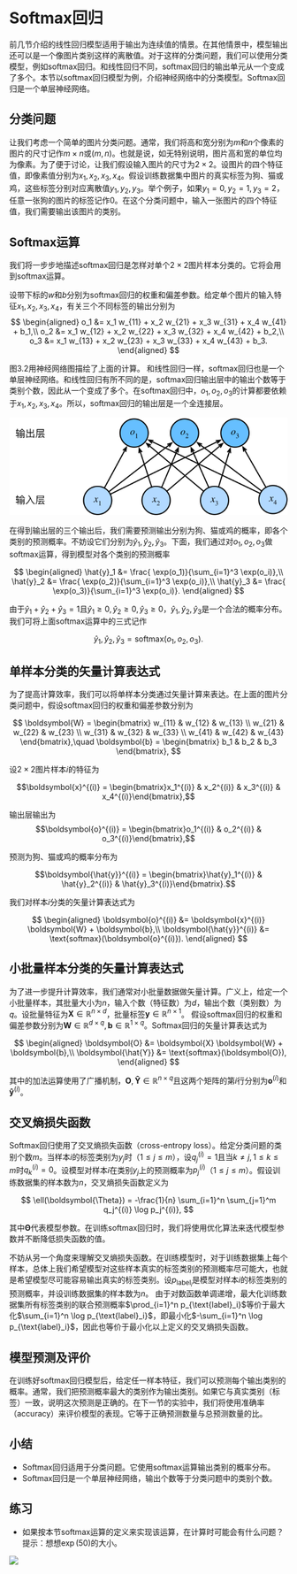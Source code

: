 # Softmax回归

前几节介绍的线性回归模型适用于输出为连续值的情景。在其他情景中，模型输出还可以是一个像图片类别这样的离散值。对于这样的分类问题，我们可以使用分类模型，例如softmax回归。和线性回归不同，softmax回归的输出单元从一个变成了多个。本节以softmax回归模型为例，介绍神经网络中的分类模型。Softmax回归是一个单层神经网络。


## 分类问题

让我们考虑一个简单的图片分类问题。通常，我们将高和宽分别为$m$和$n$个像素的图片的尺寸记作$m \times n$或$(m, n)$。也就是说，如无特别说明，图片高和宽的单位均为像素。为了便于讨论，让我们假设输入图片的尺寸为$2 \times 2$。设图片的四个特征值，即像素值分别为$x_1, x_2, x_3, x_4$。假设训练数据集中图片的真实标签为狗、猫或鸡，这些标签分别对应离散值$y_1, y_2, y_3$。举个例子，如果$y_1=0, y_2=1, y_3=2$，任意一张狗的图片的标签记作0。在这个分类问题中，输入一张图片的四个特征值，我们需要输出该图片的类别。



## Softmax运算

我们将一步步地描述softmax回归是怎样对单个$2 \times 2$图片样本分类的。它将会用到softmax运算。

设带下标的$w$和$b$分别为softmax回归的权重和偏差参数。给定单个图片的输入特征$x_1, x_2, x_3, x_4$，有关三个不同标签的输出分别为
$$
\begin{aligned}
o_1 &= x_1 w_{11} + x_2 w_{21} + x_3 w_{31} + x_4 w_{41} + b_1,\\
o_2 &= x_1 w_{12} + x_2 w_{22} + x_3 w_{32} + x_4 w_{42} + b_2,\\
o_3 &= x_1 w_{13} + x_2 w_{23} + x_3 w_{33} + x_4 w_{43} + b_3.
\end{aligned}
$$

图3.2用神经网络图描绘了上面的计算。
和线性回归一样，softmax回归也是一个单层神经网络。和线性回归有所不同的是，softmax回归输出层中的输出个数等于类别个数，因此从一个变成了多个。在softmax回归中，$o_1, o_2, o_3$的计算都要依赖于$x_1, x_2, x_3, x_4$。所以，softmax回归的输出层是一个全连接层。

![Softmax回归是一个单层神经网络。](../img/softmaxreg.svg)

在得到输出层的三个输出后，我们需要预测输出分别为狗、猫或鸡的概率，即各个类别的预测概率。不妨设它们分别为$\hat{y}_1, \hat{y}_2, \hat{y}_3$。下面，我们通过对$o_1, o_2, o_3$做softmax运算，得到模型对各个类别的预测概率

$$
\begin{aligned}
\hat{y}_1 &= \frac{ \exp(o_1)}{\sum_{i=1}^3 \exp(o_i)},\\
\hat{y}_2 &= \frac{ \exp(o_2)}{\sum_{i=1}^3 \exp(o_i)},\\
\hat{y}_3 &= \frac{ \exp(o_3)}{\sum_{i=1}^3 \exp(o_i)}.
\end{aligned}
$$

由于$\hat{y}_1 + \hat{y}_2 + \hat{y}_3 = 1$且$\hat{y}_1 \geq 0, \hat{y}_2 \geq 0, \hat{y}_3 \geq 0$，$\hat{y}_1, \hat{y}_2, \hat{y}_3$是一个合法的概率分布。我们可将上面softmax运算中的三式记作

$$\hat{y}_1, \hat{y}_2, \hat{y}_3 = \text{softmax}(o_1, o_2, o_3).$$



## 单样本分类的矢量计算表达式

为了提高计算效率，我们可以将单样本分类通过矢量计算来表达。在上面的图片分类问题中，假设softmax回归的权重和偏差参数分别为

$$
\boldsymbol{W} = 
\begin{bmatrix}
    w_{11} & w_{12} & w_{13} \\
    w_{21} & w_{22} & w_{23} \\
    w_{31} & w_{32} & w_{33} \\
    w_{41} & w_{42} & w_{43}
\end{bmatrix},\quad
\boldsymbol{b} = 
\begin{bmatrix}
    b_1 & b_2 & b_3
\end{bmatrix},
$$




设$2 \times 2$图片样本$i$的特征为

$$\boldsymbol{x}^{(i)} = \begin{bmatrix}x_1^{(i)} & x_2^{(i)} & x_3^{(i)} & x_4^{(i)}\end{bmatrix},$$

输出层输出为
$$\boldsymbol{o}^{(i)} = \begin{bmatrix}o_1^{(i)} & o_2^{(i)} & o_3^{(i)}\end{bmatrix},$$

预测为狗、猫或鸡的概率分布为

$$\boldsymbol{\hat{y}}^{(i)} = \begin{bmatrix}\hat{y}_1^{(i)} & \hat{y}_2^{(i)} & \hat{y}_3^{(i)}\end{bmatrix}.$$


我们对样本$i$分类的矢量计算表达式为

$$
\begin{aligned}
\boldsymbol{o}^{(i)} &= \boldsymbol{x}^{(i)} \boldsymbol{W} + \boldsymbol{b},\\
\boldsymbol{\hat{y}}^{(i)} &= \text{softmax}(\boldsymbol{o}^{(i)}).
\end{aligned}
$$


## 小批量样本分类的矢量计算表达式


为了进一步提升计算效率，我们通常对小批量数据做矢量计算。广义上，给定一个小批量样本，其批量大小为$n$，输入个数（特征数）为$d$，输出个数（类别数）为$q$。设批量特征为$\boldsymbol{X} \in \mathbb{R}^{n \times d}$，批量标签$\boldsymbol{y} \in \mathbb{R}^{n \times 1}$。
假设softmax回归的权重和偏差参数分别为$\boldsymbol{W} \in \mathbb{R}^{d \times q}, \boldsymbol{b} \in \mathbb{R}^{1 \times q}$。Softmax回归的矢量计算表达式为

$$
\begin{aligned}
\boldsymbol{O} &= \boldsymbol{X} \boldsymbol{W} + \boldsymbol{b},\\
\boldsymbol{\hat{Y}} &= \text{softmax}(\boldsymbol{O}),
\end{aligned}
$$

其中的加法运算使用了广播机制，$\boldsymbol{O}, \boldsymbol{\hat{Y}} \in \mathbb{R}^{n \times q}$且这两个矩阵的第$i$行分别为$\boldsymbol{o}^{(i)}$和$\boldsymbol{\hat{y}}^{(i)}$。


## 交叉熵损失函数

Softmax回归使用了交叉熵损失函数（cross-entropy loss）。给定分类问题的类别个数$m$。当样本$i$的标签类别为$y_j$时（$1 \leq j \leq m$），设$q_j^{(i)}=1$且当$k \neq j, 1 \leq k \leq m$时$q_k^{(i)}=0$。设模型对样本$i$在类别$y_j$上的预测概率为$p_j^{(i)}$（$1 \leq j \leq m$）。假设训练数据集的样本数为$n$，交叉熵损失函数定义为

$$
\ell(\boldsymbol{\Theta}) = -\frac{1}{n} \sum_{i=1}^n \sum_{j=1}^m  q_j^{(i)} \log p_j^{(i)},
$$

其中$\boldsymbol{\Theta}$代表模型参数。在训练softmax回归时，我们将使用优化算法来迭代模型参数并不断降低损失函数的值。

不妨从另一个角度来理解交叉熵损失函数。在训练模型时，对于训练数据集上每个样本，总体上我们希望模型对这些样本真实的标签类别的预测概率尽可能大，也就是希望模型尽可能容易输出真实的标签类别。设$p_{\text{label}_i}$是模型对样本$i$的标签类别的预测概率，并设训练数据集的样本数为$n$。
由于对数函数单调递增，最大化训练数据集所有标签类别的联合预测概率$\prod_{i=1}^n p_{\text{label}_i}$等价于最大化$\sum_{i=1}^n \log p_{\text{label}_i}$，即最小化$-\sum_{i=1}^n \log p_{\text{label}_i}$，因此也等价于最小化以上定义的交叉熵损失函数。



## 模型预测及评价

在训练好softmax回归模型后，给定任一样本特征，我们可以预测每个输出类别的概率。通常，我们把预测概率最大的类别作为输出类别。如果它与真实类别（标签）一致，说明这次预测是正确的。在下一节的实验中，我们将使用准确率（accuracy）来评价模型的表现。它等于正确预测数量与总预测数量的比。

## 小结

* Softmax回归适用于分类问题。它使用softmax运算输出类别的概率分布。
* Softmax回归是一个单层神经网络，输出个数等于分类问题中的类别个数。


## 练习

* 如果按本节softmax运算的定义来实现该运算，在计算时可能会有什么问题？提示：想想$\exp(50)$的大小。




![](../img/qr_softmax-regression.svg)
